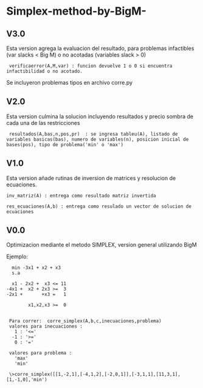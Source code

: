 # Simplex-method-by-BigM-
V3.0
----
Esta version agrega la evaluacion del resultado, para problemas infactibles (var slacks < Big M) o no acotadas (variables slack > 0)

     verificaerror(A,M,var) : funcion devuelve 1 o 0 si encuentra infactibilidad o no acotado.
     
Se incluyeron problemas tipos en archivo corre.py

V2.0
----
Esta version culmina la solucion incluyendo resultados y precio sombra de cada una de las restricciones

     resultados(A,bas,n,pos,pr)  : se ingresa tableu(A), listado de variables basicas(bas), numero de variables(n), posicion inicial de      bases(pos), tipo de problema('min' o 'max')

V1.0
----
Esta version añade rutinas de inversion de matrices y resolucion de ecuaciones.

    inv_matriz(A) : entrega como resultado matriz invertida

    res_ecuaciones(A,b) : entrega como resulado un vector de solucion de ecuaciones


V0.0
----
Optimizacion mediante el metodo SIMPLEX, version general utilizando BigM


Ejemplo:

      min -3x1 + x2 + x3
      s.a
      
      x1 - 2x2 +  x3 <= 11
    -4x1 +  x2 + 2x3 >=  3
    -2x1 +       +x3 =   1
    
            x1,x2,x3 >=  0
            

     Para correr:  corre_simplex(A,b,c,inecuaciones,problema)
     valores para inecuaciones :
       1 : '<='
      -1 : '>='
       0 : '='
     
     valores para problema :
       'max'
       'min'

     \>corre_simplex([[1,-2,1],[-4,1,2],[-2,0,1]],[-3,1,1],[11,3,1],[1,-1,0],'min')
     
     
  
